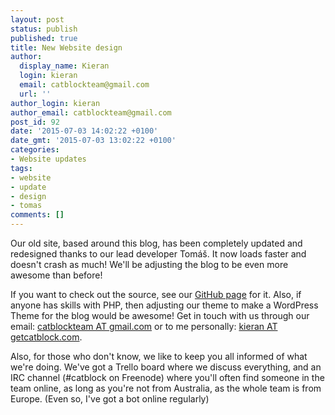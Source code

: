 ```yaml
---
layout: post
status: publish
published: true
title: New Website design
author:
  display_name: Kieran
  login: kieran
  email: catblockteam@gmail.com
  url: ''
author_login: kieran
author_email: catblockteam@gmail.com
post_id: 92
date: '2015-07-03 14:02:22 +0100'
date_gmt: '2015-07-03 13:02:22 +0100'
categories:
- Website updates
tags:
- website
- update
- design
- tomas
comments: []
---
```


Our old site, based around this blog, has been completely updated and redesigned thanks to our lead developer Tom&aacute;&scaron;. It now loads faster and doesn't crash as much! We'll be adjusting the blog to be even more awesome than before!

<!--more-->

If you want to check out the source, see our [GitHub page](https://github.com/CatBlock/website) for it. Also, if anyone has skills with PHP, then adjusting our theme to make a WordPress Theme for the blog would be awesome! Get in touch with us through our email: [catblockteam AT gmail.com](mailto:catblockteam@gmail.com) or to me personally: [kieran AT getcatblock.com](mailto:kieran@getcatblock.com).

Also, for those who don't know, we like to keep you all informed of what we're doing. We've got a Trello board where we discuss everything, and an IRC channel (#catblock on Freenode) where you'll often find someone in the team online, as long as you're not from Australia, as the whole team is from Europe. (Even so, I've got a bot online regularly)
